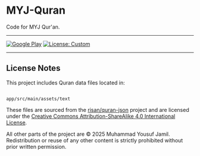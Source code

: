 # MYJ-Quran

Code for MYJ Qur'an.

---

[![Google Play](https://img.shields.io/badge/Google%20Play-Download-brightgreen?logo=google-play)](https://play.google.com/store/apps/details?id=com.yousufjamil.myjquran)
[![License: Custom](https://img.shields.io/badge/License-Custom-blue.svg)](LICENSE)

---

## License Notes

This project includes Quran data files located in:

```

app/src/main/assets/text

```

These files are sourced from the [risan/quran-json](https://github.com/risan/quran-json) project and are licensed under the [Creative Commons Attribution-ShareAlike 4.0 International License](https://creativecommons.org/licenses/by-sa/4.0/).

All other parts of the project are © 2025 Muhammad Yousuf Jamil. Redistribution or reuse of any other content is strictly prohibited without prior written permission.
